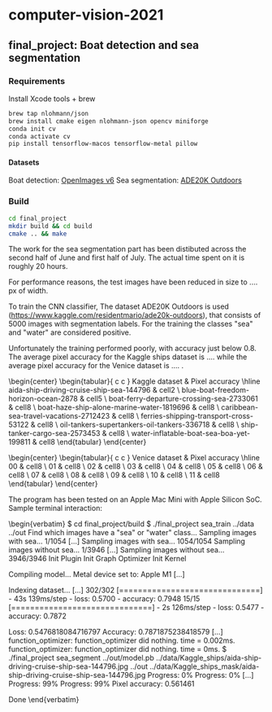 # computer-vision-2021

## final_project: Boat detection and sea segmentation

### Requirements

Install Xcode tools + brew

```zsh
brew tap nlohmann/json
brew install cmake eigen nlohmann-json opencv miniforge
conda init cv
conda activate cv
pip install tensorflow-macos tensorflow-metal pillow
```

#### Datasets

Boat detection: [OpenImages v6](https://storage.googleapis.com/openimages/web/index.html)
Sea segmentation: [ADE20K Outdoors](https://www.kaggle.com/residentmario/ade20k-outdoors)

### Build

```zsh
cd final_project
mkdir build && cd build
cmake .. && make
```

The work for the sea segmentation part has been distibuted across the second half of June and first half of July. The actual time spent on it is roughly 20 hours.

For performance reasons, the test images have been reduced in size to .... px of width.

To train the CNN classifier, The dataset ADE20K Outdoors is used (https://www.kaggle.com/residentmario/ade20k-outdoors), that consists of 5000 images with segmentation labels. For the training the classes "sea" and "water" are considered positive.

Unfortunately the training performed poorly, with accuracy just below 0.8. The average pixel accuracy for the Kaggle ships dataset is .... while the average pixel accuracy for the Venice dataset is .... .

\begin{center}
\begin{tabular}{ c c }
Kaggle dataset & Pixel accuracy
\hline
aida-ship-driving-cruise-ship-sea-144796 & cell2 \\
blue-boat-freedom-horizon-ocean-2878 & cell5 \\
boat-ferry-departure-crossing-sea-2733061 & cell8 \\
boat-haze-ship-alone-marine-water-1819696 & cell8 \\
caribbean-sea-travel-vacations-2712423 & cell8 \\
ferries-shipping-transport-cross-53122 & cell8 \\
oil-tankers-supertankers-oil-tankers-336718 & cell8 \\
ship-tanker-cargo-sea-2573453 & cell8 \\
water-inflatable-boat-sea-boa-yet-199811 & cell8
\end{tabular}
\end{center}

\begin{center}
\begin{tabular}{ c c }
Venice dataset & Pixel accuracy
\hline
00 & cell8 \\
01 & cell8 \\
02 & cell8 \\
03 & cell8 \\
04 & cell8 \\
05 & cell8 \\
06 & cell8 \\
07 & cell8 \\
08 & cell8 \\
09 & cell8 \\
10 & cell8 \\
11 & cell8
\end{tabular}
\end{center}


The program has been tested on an Apple Mac Mini with Apple Silicon SoC. Sample terminal interaction:

\begin{verbatim}
$ cd final_project/build
$ ./final_project sea_train ../data ../out
Find which images have a "sea" or "water" class...
Sampling images with sea... 1/1054
[...]
Sampling images with sea... 1054/1054
Sampling images without sea... 1/3946
[...]
Sampling images without sea... 3946/3946
Init Plugin
Init Graph Optimizer
Init Kernel

Compiling model...
Metal device set to: Apple M1
[...]

Indexing dataset...
[...]
302/302 [==============================] - 43s 139ms/step - loss: 0.5700 - accuracy: 0.7948
15/15 [==============================] - 2s 126ms/step - loss: 0.5477 - accuracy: 0.7872

Loss: 0.5476818084716797
Accuracy: 0.7871875238418579
[...]
  function_optimizer: function_optimizer did nothing. time = 0.002ms.
  function_optimizer: function_optimizer did nothing. time = 0ms.
$ ./final_project sea_segment ../out/model.pb ../data/Kaggle_ships/aida-ship-driving-cruise-ship-sea-144796.jpg ../out ../data/Kaggle_ships_mask/aida-ship-driving-cruise-ship-sea-144796.jpg
Progress: 0%
Progress: 0%
[...]
Progress: 99%
Progress: 99%
Pixel accuracy: 0.561461

Done
\end{verbatim}